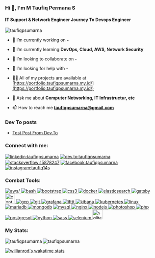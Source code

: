 <!--Introduction-->
### Hi 👋, I'm M Taufiq Permana S
#### IT Support & Network Engineer Journey To Devops Engineer

<!--Profile View Stat-->
<p align="left"> <img src="https://komarev.com/ghpvc/?username=taufiqpsumarna&label=Profile%20views&color=0e75b6&style=flat" alt="taufiqpsumarna" /> </p>

<!--My Status-->
- 🔭 I’m currently working on **-**

- 🌱 I’m currently learning **DevOps, Cloud, AWS, Network Security**

- 👯 I’m looking to collaborate on **-**

- 🤝 I’m looking for help with **-**

- 👨‍💻 All of my projects are available at [https://portfolio.taufiqpsumarna.my.id/](https://portfolio.taufiqpsumarna.my.id/)

- 💬 Ask me about **Computer Networking, IT Infrastructur, etc**

- 📫 How to reach me **taufiqpsumarna@gmail.com**

### Dev To posts
<!-- BLOG-POST-LIST:START -->
- [Test Post From Dev.To](https://dev.to/taufiqpsumarna/test-post-from-devto-36le)
<!-- BLOG-POST-LIST:END -->

<!--Contact-->
### Connect with me:
<p align="left">
<a href="https://linkedin.com/in/taufiqpsumarna" target="blank"><img align="center"
            src="https://img.icons8.com/fluency/search/32/linkedin.png" alt="linkedin:taufiqpsumarna" /></a>
    <a href="https://dev.to/taufiqpsumarna" target="blank"><img align="center"
            src="https://img.icons8.com/fluency/search/32/code.png" alt="dev.to:taufiqpsumarna" alt="taufiqpsumarna" /></a>
    <a href="https://stackoverflow.com/users/15878247" target="blank"><img align="center"
            src="https://img.icons8.com/fluency/search/32/stackoverflow.png" alt="stackoverflow:15878247" /></a>
    <a href="https://fb.com/taufiqpsumarna" target="blank"><img align="center"
            src="https://img.icons8.com/fluency/search/32/facebook-new.png" alt="facebook:taufiqpsumarna" /></a>
    <a href="https://instagram.com/taufiq14s" target="blank"><img align="center"
            src="https://img.icons8.com/fluency/search/32/instagram-new--v1.png" alt="instagram:taufiq14s" /></a>
</p>

<!--Skills-->
### Combat Tools:
<p align="left"> 
<a href="https://aws.amazon.com" target="_blank" rel="noreferrer"> <img src="https://img.icons8.com/color/search/32/amazon-web-services.png" alt=aws/> </a>
<a href="https://www.gnu.org/software/bash/" target="_blank" rel="noreferrer"> <img src="https://img.icons8.com/office/search/32/console.png" alt="bash" /> </a> 
<a href="https://getbootstrap.com" target="_blank" rel="noreferrer"> <img src="https://img.icons8.com/color/search/32/bootstrap.png" alt="bootstrap" /> </a>
<a href="https://www.w3schools.com/css/" target="_blank" rel="noreferrer"> <img src="https://img.icons8.com/color/search/32/css3.png" alt="css3" /> </a>
<a href="https://www.docker.com/" target="_blank" rel="noreferrer"> <img src="https://img.icons8.com/color/search/32/docker.png" alt="docker" /> </a> 
<a href="https://www.elastic.co" target="_blank" rel="noreferrer"> <img src="https://img.icons8.com/color/search/32/elasticsearch.png" alt="elasticsearch" /> </a> 
<a href="https://www.gatsbyjs.com/" target="_blank" rel="noreferrer"> <img src="https://img.icons8.com/color/search/32/gatsbyjs.png" alt="gatsby" /> </a> 
<a href="https://www.contentful.com/" target="_blank" rel="noreferrer"> <img src="https://pipedream.com/s.v0/app_mLNhoV/logo/orig" alt="contentful" height="32" width="auto" /> </a> 
<a href="https://cloud.google.com" target="_blank" rel="noreferrer"> <img src="https://img.icons8.com/color/search/32/google-cloud.png" alt="gcp" /> </a> 
<a href="https://git-scm.com/" target="_blank" rel="noreferrer"> <img src="https://img.icons8.com/color/search/32/git.png" alt="git" /> </a> 
<a href="https://grafana.com" target="_blank" rel="noreferrer"> <img src="https://img.icons8.com/color/search/32/grafana.png" alt="grafana" /> </a> 
<a href="https://ifttt.com/" target="_blank" rel="noreferrer"> <img src="https://img.icons8.com/color/search/32/ifttt.png" alt="ifttt" /> </a> 
<a href="https://www.elastic.co/kibana" target="_blank" rel="noreferrer"> <img src="https://img.icons8.com/color/search/32/kibana.png" alt="kibana"> </a> 
<a href="https://kubernetes.io" target="_blank" rel="noreferrer"> <img  src="https://img.icons8.com/color/search/32/kubernetes.png" alt="kubernetes" /> </a> 
<a href="https://www.linux.org/" target="_blank" rel="noreferrer"> <img src="https://img.icons8.com/color/search/32/linux.png" alt="linux" /> </a> 
<a href="https://mariadb.org/" target="_blank" rel="noreferrer"> <img src="https://img.icons8.com/color/search/32/maria-db.png" alt="mariadb" /> </a> 
<a href="https://www.mongodb.com/" target="_blank" rel="noreferrer"> <img src="https://img.icons8.com/color/search/32/mongodb.png" alt="mongodb"></a> 
<a href="https://www.mysql.com/" target="_blank" rel="noreferrer"> <img src="https://img.icons8.com/color/search/32/mysql-logo.png" alt="mysql" /> </a> 
<a href="https://www.nginx.com" target="_blank" rel="noreferrer"> <img src="https://img.icons8.com/color/search/32/nginx.png" alt="nginx" /> </a> 
<a href="https://nodejs.org" target="_blank" rel="noreferrer"> <img src="https://img.icons8.com/color/search/32/nodejs.png" alt="nodejs" /> </a> 
<a href="https://www.photoshop.com/en" target="_blank" rel="noreferrer"> <img src="https://img.icons8.com/color/search/32/adobe-photoshop--v1.png" alt="photoshop" /> </a> 
<a href="https://www.php.net" target="_blank" rel="noreferrer"> <img src="https://img.icons8.com/color/search/32/php.png" alt="php" /> </a>
<a href="https://www.postgresql.org" target="_blank" rel="noreferrer"> <img src="https://img.icons8.com/color/search/32/postgreesql.png" alt="postgresql" /> </a>
<a href="https://www.python.org" target="_blank" rel="noreferrer"> <img src="https://img.icons8.com/color/search/32/python--v1.png" alt="python" /> </a> 
<a href="https://sass-lang.com" target="_blank" rel="noreferrer"> <img src="https://img.icons8.com/color/search/32/sass.png" alt="sass" /> </a> 
<a href="https://www.selenium.dev" target="_blank" rel="noreferrer"> <img src="https://img.icons8.com/color/search/32/selenium-test-automation.png" alt="selenium" /> </a> 
<a href="https://www.sqlite.org/" target="_blank" rel="noreferrer"> <img src="https://cdn.icon-icons.com/icons2/2699/PNG/512/sqlite_logo_icon_169724.png" alt="sqlite" height="32" width="auto"/> </a>
</p>


<!-- My Stats-->
### My Stats:
<p>
<img align="center"src="https://github-readme-stats.vercel.app/api?username=taufiqpsumarna&show_icons=true&locale=en"alt="taufiqpsumarna" />
<img align="left"src="https://github-readme-stats.vercel.app/api/top-langs?username=taufiqpsumarna&show_icons=true&locale=en&layout=compact" alt="taufiqpsumarna" />
</p>

[![willianrod's wakatime stats](https://github-readme-stats.vercel.app/api/wakatime?username=taufiqpsumarna)](https://github.com/anuraghazra/github-readme-stats)